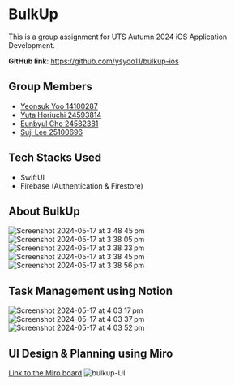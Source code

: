 # BulkUp

This is a group assignment for UTS Autumn 2024 iOS Application Development.

**GitHub link**: https://github.com/ysyoo11/bulkup-ios

## Group Members
- [Yeonsuk Yoo 14100287](https://www.github.com/ysyoo11)
- [Yuta Horiuchi 24593814](https://www.github.com/uuuta714)
- [Eunbyul Cho 24582381](https://github.com/Stellacho0325)
- [Suji Lee 25100696](https://github.com/SujiLee-d)

## Tech Stacks Used
- SwiftUI
- Firebase (Authentication & Firestore)

## About BulkUp
![Screenshot 2024-05-17 at 3 48 45 pm](https://github.com/ysyoo11/bulkup-ios/assets/62553092/387ae0e8-47da-46e0-8188-00c494257c5a)
![Screenshot 2024-05-17 at 3 38 05 pm](https://github.com/ysyoo11/bulkup-ios/assets/62553092/2df24f72-697b-4f55-aab1-4a4a38ef754d)
![Screenshot 2024-05-17 at 3 38 33 pm](https://github.com/ysyoo11/bulkup-ios/assets/62553092/1106bc48-d082-41d0-84b2-d1ed736bd416)
![Screenshot 2024-05-17 at 3 38 45 pm](https://github.com/ysyoo11/bulkup-ios/assets/62553092/69ee13ee-826c-4dac-ae66-7450d9b9a424)
![Screenshot 2024-05-17 at 3 38 56 pm](https://github.com/ysyoo11/bulkup-ios/assets/62553092/df55d636-18bf-4ad0-a28c-a04c5545d84e)

## Task Management using Notion
![Screenshot 2024-05-17 at 4 03 17 pm](https://github.com/ysyoo11/bulkup-ios/assets/62553092/bc320a19-e2e3-4f34-bc05-feb420d4216c)
![Screenshot 2024-05-17 at 4 03 37 pm](https://github.com/ysyoo11/bulkup-ios/assets/62553092/60fb42c3-29ec-4abd-98de-9c3d090a75d0)
![Screenshot 2024-05-17 at 4 03 52 pm](https://github.com/ysyoo11/bulkup-ios/assets/62553092/da758f02-e544-4ee8-ad97-ef2a58a5f5f3)

## UI Design & Planning using Miro
[Link to the Miro board](https://miro.com/app/board/uXjVKM0fVA0=/?share_link_id=240313132114)
![bulkup-UI](https://github.com/ysyoo11/bulkup-ios/assets/62553092/96b404ef-7060-459f-b1df-3912448f551b)
